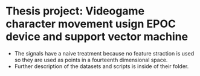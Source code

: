 Thesis project: Videogame character movement usign EPOC device and support vector machine
==========================================================================

* The signals have a naive treatment because no feature straction is used so they are used as points in a fourteenth dimensional space.
* Further description of the datasets and scripts is inside of their folder. 